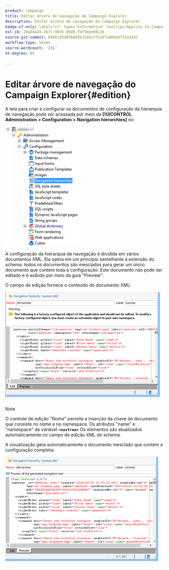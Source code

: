 ```yaml
---
product: campaign
title: Editar árvore de navegação do Campaign Explorer
description: Editar árvore de navegação do Campaign Explorer
badge-v7-only: label="v7" type="Informative" tooltip="Applies to Campaign Classic v7 only"
exl-id: 204d4a24-267c-4976-90d9-7bf5bee8d116
source-git-commit: 8debcd3d8fb883b3316cf75187a86bebf15a1d31
workflow-type: tm+mt
source-wordcount: '131'
ht-degree: 0%

---
```



# Editar árvore de navegação do Campaign Explorer{#edition}

A tela para criar e configurar os documentos de configuração da hierarquia de navegação pode ser acessada por meio da **[!UICONTROL Administration > Configuration > Navigation hierarchies]** nó:

![](assets/d_ncs_integration_navigation_arbo.png)

A configuração da hierarquia de navegação é dividida em vários documentos XML. Ela opera em um princípio semelhante à extensão do schema: todos os documentos são mesclados para gerar um único documento que contém toda a configuração. Este documento não pode ser editado e é exibido por meio da guia &quot;Preview&quot;.

O campo de edição fornece o conteúdo do documento XML:

![](assets/d_ncs_integration_navigation_edit.png)

>[!NOTE]
>
>O controle de edição &quot;Nome&quot; permite a inserção da chave do documento que consiste no nome e no namespace. Os atributos &quot;name&quot; e &quot;namespace&quot; da variável **`<navtree>`** Os elementos são atualizados automaticamente no campo de edição XML do schema.

A visualização gera automaticamente o documento mesclado que contém a configuração completa:

![](assets/d_ncs_integration_navigation_preview.png)
